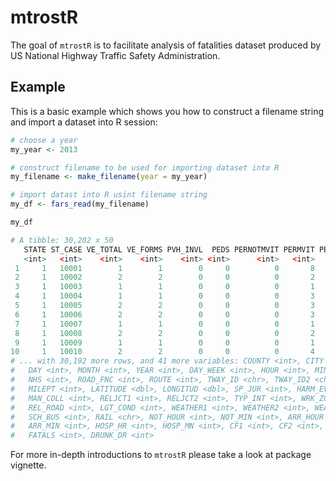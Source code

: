 # mtrostR

The goal of `mtrostR` is to facilitate analysis of fatalities dataset produced by US National Highway Traffic Safety Administration.

## Example

This is a basic example which shows you how to construct a filename string and import a dataset into R session:

``` r
# choose a year
my_year <- 2013

# construct filename to be used for importing dataset into R
my_filename <- make_filename(year = my_year)

# import datast into R usint filename string
my_df <- fars_read(my_filename)

my_df

# A tibble: 30,202 x 50
   STATE ST_CASE VE_TOTAL VE_FORMS PVH_INVL  PEDS PERNOTMVIT PERMVIT PERSONS
   <int>   <int>    <int>    <int>    <int> <int>      <int>   <int>   <int>
 1     1   10001        1        1        0     0          0       8       8
 2     1   10002        2        2        0     0          0       2       2
 3     1   10003        1        1        0     0          0       1       1
 4     1   10004        1        1        0     0          0       3       3
 5     1   10005        2        2        0     0          0       3       3
 6     1   10006        2        2        0     0          0       3       3
 7     1   10007        1        1        0     0          0       1       1
 8     1   10008        2        2        0     0          0       2       2
 9     1   10009        1        1        0     0          0       1       1
10     1   10010        2        2        0     0          0       4       4
# ... with 30,192 more rows, and 41 more variables: COUNTY <int>, CITY <int>,
#   DAY <int>, MONTH <int>, YEAR <int>, DAY_WEEK <int>, HOUR <int>, MINUTE <int>,
#   NHS <int>, ROAD_FNC <int>, ROUTE <int>, TWAY_ID <chr>, TWAY_ID2 <chr>,
#   MILEPT <int>, LATITUDE <dbl>, LONGITUD <dbl>, SP_JUR <int>, HARM_EV <int>,
#   MAN_COLL <int>, RELJCT1 <int>, RELJCT2 <int>, TYP_INT <int>, WRK_ZONE <int>,
#   REL_ROAD <int>, LGT_COND <int>, WEATHER1 <int>, WEATHER2 <int>, WEATHER <int>,
#   SCH_BUS <int>, RAIL <chr>, NOT_HOUR <int>, NOT_MIN <int>, ARR_HOUR <int>,
#   ARR_MIN <int>, HOSP_HR <int>, HOSP_MN <int>, CF1 <int>, CF2 <int>, CF3 <int>,
#   FATALS <int>, DRUNK_DR <int>

```
For more in-depth introductions to `mtrostR` please take a look at package vignette.
